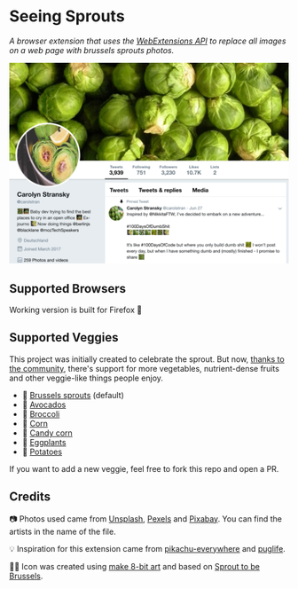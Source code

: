 # Seeing Sprouts

_A browser extension that uses the [WebExtensions API](https://developer.mozilla.org/en-US/docs/Mozilla/Add-ons/WebExtensions) to replace all images on a web page with brussels sprouts photos._

![Screenshot of Seeing Sprouts in action aka Carolyn's Twitter but with only photos of brussels sprouts.](images/screenshots/tweet-sprouts.png)

## Supported Browsers

Working version is built for Firefox 🦊

## Supported Veggies

This project was initially created to celebrate the sprout. But now, [thanks to the community](https://github.com/carolstran/seeing-sprouts/graphs/contributors), there's support for more vegetables, nutrient-dense fruits and other veggie-like things people enjoy.

- 🌳 [Brussels sprouts](images/screenshots/tweet-sprouts.png) (default)
- 🥑 [Avocados](images/screenshots/tweet-avocados.png)
- 🥦 [Broccoli](images/screenshots/tweet-broccoli.png)
- 🌽 [Corn](images/screenshots/tweet-corn.png)
- 👻 [Candy corn](images/screenshots/tweet-candycorn.png)
- 🍆 [Eggplants](images/screenshots/tweet-eggplants.png)
- 🥔 [Potatoes](images/screenshots/tweet-potatoes.png)

If you want to add a new veggie, feel free to fork this repo and open a PR.

## Credits

📷 Photos used came from [Unsplash](https://unsplash.com/), [Pexels](https://www.pexels.com/) and [Pixabay](https://pixabay.com/). You can find the artists in the name of the file.

💡 Inspiration for this extension came from [pikachu-everywhere](https://github.com/shahednasser/pikachu-everywhere/) and [puglife](https://github.com/tiaanduplessis/puglife).

👩‍🎨 Icon was created using [make 8-bit art](https://make8bitart.com/) and based on [Sprout to be Brussels](https://sprouttobebrussels.be).
